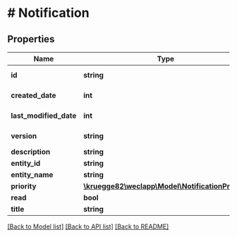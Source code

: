 # # Notification

## Properties

Name | Type | Description | Notes
------------ | ------------- | ------------- | -------------
**id** | **string** |  | [optional] [readonly]
**created_date** | **int** |  | [optional] [readonly]
**last_modified_date** | **int** |  | [optional] [readonly]
**version** | **string** |  | [optional] [readonly]
**description** | **string** |  | [optional]
**entity_id** | **string** |  | [optional]
**entity_name** | **string** |  | [optional]
**priority** | [**\kruegge82\weclapp\Model\NotificationPriority**](NotificationPriority.md) |  | [optional]
**read** | **bool** |  | [optional]
**title** | **string** |  | [optional]

[[Back to Model list]](../../README.md#models) [[Back to API list]](../../README.md#endpoints) [[Back to README]](../../README.md)
